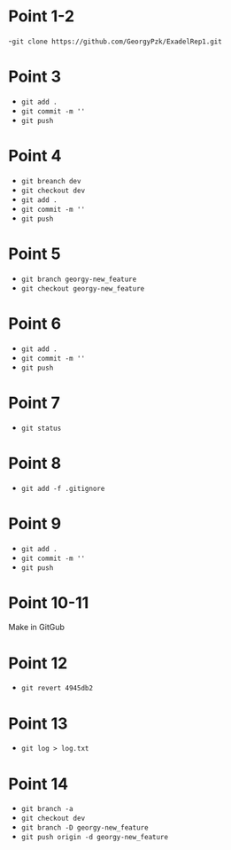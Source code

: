 
# Point 1-2

-`git clone https://github.com/GeorgyPzk/ExadelRep1.git`

# Point 3

- `git add .`
- `git commit -m ''` 
- `git push`

# Point 4

- `git breanch dev`
- `git checkout dev`
- `git add .`
- `git commit -m ''`
- `git push`

# Point 5

- `git branch georgy-new_feature`
- `git checkout georgy-new_feature`

# Point 6

- `git add .`
- `git commit -m ''`
- `git push`

# Point 7

- `git status`

# Point 8

- `git add -f .gitignore`

# Point 9

- `git add .`
- `git commit -m ''` 
- `git push`

# Point 10-11

Make in GitGub

# Point 12

- `git revert 4945db2`

# Point 13

- `git log > log.txt`

# Point 14

- `git branch -a`
- `git checkout dev` 
- `git branch -D georgy-new_feature`
- `git push origin -d georgy-new_feature` 
